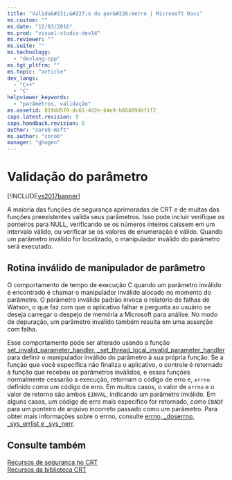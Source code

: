 ```yaml
---
title: "Valida&#231;&#227;o do par&#226;metro | Microsoft Docs"
ms.custom: ""
ms.date: "12/03/2016"
ms.prod: "visual-studio-dev14"
ms.reviewer: ""
ms.suite: ""
ms.technology: 
  - "devlang-cpp"
ms.tgt_pltfrm: ""
ms.topic: "article"
dev_langs: 
  - "C++"
  - "C"
helpviewer_keywords: 
  - "parâmetros, validação"
ms.assetid: 019dd5f0-dc61-4d2e-b4e9-b66409ddf1f2
caps.latest.revision: 9
caps.handback.revision: 8
author: "corob-msft"
ms.author: "corob"
manager: "ghogen"
---
```

# Valida&#231;&#227;o do par&#226;metro
[!INCLUDE[vs2017banner](../assembler/inline/includes/vs2017banner.md)]

A maioria das funções de segurança aprimoradas de CRT e de muitas das funções preexistentes valida seus parâmetros.  Isso pode incluir verifique os ponteiros para NULL, verificando se os números inteiros caíssem em um intervalo válido, ou verificar se os valores de enumeração é válido.  Quando um parâmetro inválido for localizado, o manipulador inválido do parâmetro será executado.  
  
## Rotina inválido de manipulador de parâmetro  
 O comportamento de tempo de execução C quando um parâmetro inválido é encontrado é chamar o manipulador inválido alocado no momento do parâmetro.  O parâmetro inválido padrão invoca o relatório de falhas de Watson, o que faz com que o aplicativo falhar e pergunta ao usuário se deseja carregar o despejo de memória a Microsoft para análise.  No modo de depuração, um parâmetro inválido também resulta em uma asserção com falha.  
  
 Esse comportamento pode ser alterado usando a função [set\_invalid\_parameter\_handler, \_set\_thread\_local\_invalid\_parameter\_handler](../c-runtime-library/reference/set-invalid-parameter-handler-set-thread-local-invalid-parameter-handler.md) para definir o manipulador inválido do parâmetro à sua própria função.  Se a função que você especifica não finaliza o aplicativo, o controle é retornado à função que recebeu os parâmetros inválidos, e essas funções normalmente cessarão a execução, retornam o código de erro e, `errno` definido como um código de erro.  Em muitos casos, o valor de `errno` e o valor de retorno são ambos `EINVAL`, indicando um parâmetro inválido.  Em alguns casos, um código de erro mais específico for retornado, como `EBADF` para um ponteiro de arquivo incorreto passado como um parâmetro.  Para obter mais informações sobre o errno, consulte [errno, \_doserrno, \_sys\_errlist e \_sys\_nerr](../Topic/errno,%20_doserrno,%20_sys_errlist,%20and%20_sys_nerr.md).  
  
## Consulte também  
 [Recursos de segurança no CRT](../Topic/Security%20Features%20in%20the%20CRT.md)   
 [Recursos da biblioteca CRT](../c-runtime-library/crt-library-features.md)